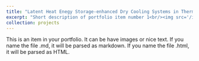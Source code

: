 ```yaml
---
title: "Latent Heat Enegy Storage-enhanced Dry Cooling Systems in Thermoelectric Power Plants"
excerpt: "Short description of portfolio item number 1<br/><img src='/images/DryCooling.png'>"
collection: projects
---
```


This is an item in your portfolio. It can be have images or nice text. If you name the file .md, it will be parsed as markdown. If you name the file .html, it will be parsed as HTML. 
